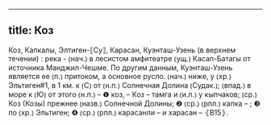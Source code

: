 
---
title: Коз
---
Коз, Капкалы, Элтиген-⟦Су⟧, Карасан, Куэнташ-Узень (в верхнем течении)
: река - ⦅нач.⦆ в лесистом амфитеатре ⦅ущ.⦆ Касап-Батагы от источника Манджил-Чешме. По другим данным, Куэнташ-Узень является ее ⦅п.⦆ притоком, а основное русло. ⦅нач.⦆ ниже, у ⦅хр.⦆ Эльтиген#1, в 1 км. к ⦅С⦆ от ⦅н.п.⦆ Солнечная Долина ⦅Судак.⦆; ⦅впад.⦆ в море к ⦅Ю⦆ от этого ⦅н.п.⦆ – ❶ коз, – Коз – тамга и ⦅и.л.⦆ у кыпчаков; ⦅ср.⦆ Коз (Козы) прежнее ⦅назв.⦆ Солнечной Долины; ❷ ⦅ср.⦆ ⦅рпл.⦆ капка – ; ❸ по ⦅хр.⦆ Эльтиген; ❹ ⦅ср.⦆ ⦅рпл.⦆ карасанли – и харасан – ⦃В15⦄.
